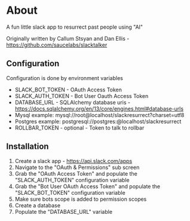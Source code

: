 # About

A fun little slack app to resurrect past people using "AI"

Originally written by Callum Stsyan and Dan Ellis - https://github.com/saucelabs/slacktalker

## Configuration

Configuration is done by environment variables

* SLACK_BOT_TOKEN - OAuth Access Token
* SLACK_AUTH_TOKEN - Bot User Oauth Access Token
* DATABASE_URL - SQLAlchemy database uris - https://docs.sqlalchemy.org/en/13/core/engines.html#database-urls<Paste>
 * Mysql example: mysql://root@localhost/slackresurrect?charset=utf8
 * Postgres example: postgresql://postgres:@localhost/slackresurrect
* ROLLBAR_TOKEN - optional - Token to talk to rollbar

## Installation

1) Create a slack app - https://api.slack.com/apps
2) Navigate to the "OAuth & Permissions" sub screen
3) Grab the "OAuth Access Token" and populate the "SLACK_AUTH_TOKEN" configuration variable
4) Grab the "Bot User OAuth Access Token" and populate the "SLACK_BOT_TOKEN" configuration variable
5) Make sure bots scope is added to permission scopes
6) Create a database
7) Populate the "DATABASE_URL" variable

